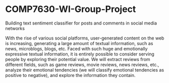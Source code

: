 # COMP7630-WI-Group-Project
Building text sentiment classifier for posts and comments in social media networks  

With the rise of various social platforms, user-generated content on the web is increasing, generating a large amount of textual information, such as news, microblogs, blogs, etc. Faced with such huge and emotionally expressive textual information, it is entirely possible to consider serving people by exploring their potential value. We will extract reviews from different fields, such as game reviews, movie reviews, news reviews, etc., analyze their emotional tendencies (we will classify emotional tendencies as positive to negative), and explore the information they contain.
